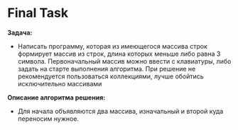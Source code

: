 # Final Task

**Задача:**

- Написать программу, которая из имеющегося массива строк формирует массив из строк, длина которых меньше либо равна 3 символа. Первоначальный массив можно ввести с клавиатуры, либо задать на старте выполнения алгоритма. При решение не рекомендуется пользоваться коллекциями, лучше обойтись исключительно массивами

**Описание алгоритма решения:**

- Для начала объявляются два массива, изначальный и второй куда переносим нужное.
